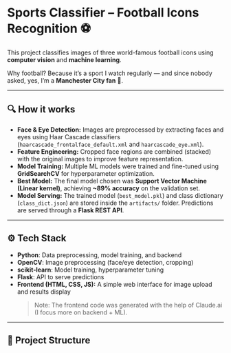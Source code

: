 # Sports Classifier – Football Icons Recognition ⚽  

This project classifies images of three world-famous football icons using **computer vision** and **machine learning**.  

Why football? Because it’s a sport I watch regularly — and since nobody asked, yes, I’m a **Manchester City fan** 💙.  

---

## 🔍 How it works
- **Face & Eye Detection:** Images are preprocessed by extracting faces and eyes using Haar Cascade classifiers (`haarcascade_frontalface_default.xml` and `haarcascade_eye.xml`).  
- **Feature Engineering:** Cropped face regions are combined (stacked) with the original images to improve feature representation.  
- **Model Training:** Multiple ML models were trained and fine-tuned using **GridSearchCV** for hyperparameter optimization.  
- **Best Model:** The final model chosen was **Support Vector Machine (Linear kernel)**, achieving **~89% accuracy** on the validation set.  
- **Model Serving:** The trained model (`best_model.pkl`) and class dictionary (`class_dict.json`) are stored inside the `artifacts/` folder. Predictions are served through a **Flask REST API**.  

---

## ⚙️ Tech Stack
- **Python**: Data preprocessing, model training, and backend  
- **OpenCV**: Image preprocessing (face/eye detection, cropping)  
- **scikit-learn**: Model training, hyperparameter tuning  
- **Flask**: API to serve predictions  
- **Frontend (HTML, CSS, JS):** A simple web interface for image upload and results display  
  > Note: The frontend code was generated with the help of Claude.ai (I focus more on backend + ML).  

---

## 📂 Project Structure
